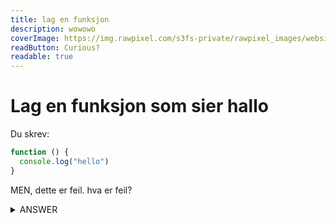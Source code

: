 ```yaml
---
title: lag en funksjon
description: wowowo
coverImage: https://img.rawpixel.com/s3fs-private/rawpixel_images/website_content/pd48batch9-10-nap_1.jpg?w=1000&dpr=1&fit=default&crop=default&q=65&vib=3&con=3&usm=15&bg=F4F4F3&ixlib=js-2.2.1&s=2c65ba4fca60aae1f04eead317aeb992
readButton: Curious?
readable: true
---
```


# Lag en funksjon som sier hallo

Du skrev:

```js
function () {
  console.log("hello")
}
```

MEN, dette er feil. hva er feil?

<details>

<summary>ANSWER</summary>

FUNKSJONEN MÅ OGSÅ HA ET NAVN

```js
function printHello() {
  console.log("hello")
}
```

</details>



